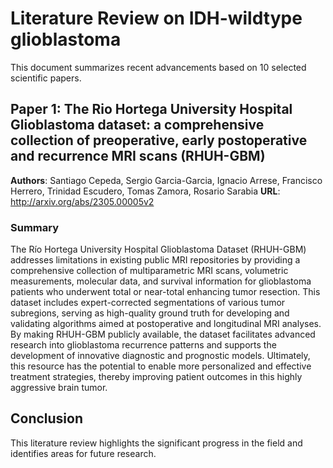 # Literature Review on IDH-wildtype glioblastoma

This document summarizes recent advancements based on 10 selected scientific papers.

## Paper 1: The Rio Hortega University Hospital Glioblastoma dataset: a comprehensive collection of preoperative, early postoperative and recurrence MRI scans (RHUH-GBM)
**Authors**: Santiago Cepeda, Sergio Garcia-Garcia, Ignacio Arrese, Francisco Herrero, Trinidad Escudero, Tomas Zamora, Rosario Sarabia
**URL**: http://arxiv.org/abs/2305.00005v2

### Summary
The Río Hortega University Hospital Glioblastoma Dataset (RHUH-GBM) addresses limitations in existing public MRI repositories by providing a comprehensive collection of multiparametric MRI scans, volumetric measurements, molecular data, and survival information for glioblastoma patients who underwent total or near-total enhancing tumor resection. This dataset includes expert-corrected segmentations of various tumor subregions, serving as high-quality ground truth for developing and validating algorithms aimed at postoperative and longitudinal MRI analyses. By making RHUH-GBM publicly available, the dataset facilitates advanced research into glioblastoma recurrence patterns and supports the development of innovative diagnostic and prognostic models. Ultimately, this resource has the potential to enable more personalized and effective treatment strategies, thereby improving patient outcomes in this highly aggressive brain tumor.

## Conclusion
This literature review highlights the significant progress in the field and identifies areas for future research.

